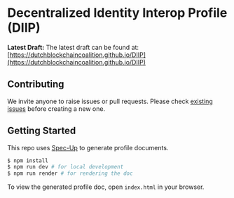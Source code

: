 # Decentralized Identity Interop Profile (DIIP)

**Latest Draft:**
The latest draft can be found at:
[https://dutchblockchaincoalition.github.io/DIIP](https://dutchblockchaincoalition.github.io/DIIP)


## Contributing

We invite anyone to raise issues or pull requests. Please check [existing issues](https://github.com/DutchBlockchainCoalition/DIIP/issues) before creating a new one.

## Getting Started

This repo uses [Spec-Up]((https://github.com/decentralized-identity/spec-up)) to generate profile documents.

```bash
$ npm install
$ npm run dev # for local development
$ npm run render # for rendering the doc
```

To view the generated profile doc, open `index.html` in your browser.

